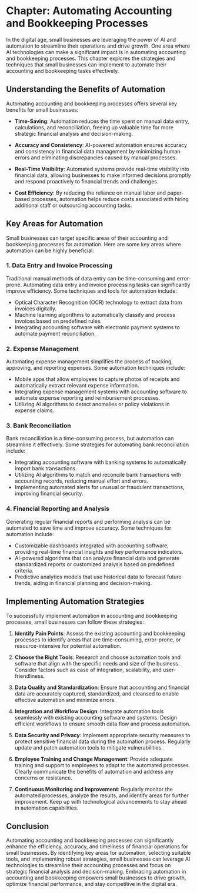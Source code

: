 Chapter: Automating Accounting and Bookkeeping Processes
========================================================

In the digital age, small businesses are leveraging the power of AI and automation to streamline their operations and drive growth. One area where AI technologies can make a significant impact is in automating accounting and bookkeeping processes. This chapter explores the strategies and techniques that small businesses can implement to automate their accounting and bookkeeping tasks effectively.

**Understanding the Benefits of Automation**
--------------------------------------------

Automating accounting and bookkeeping processes offers several key benefits for small businesses:

* **Time-Saving**: Automation reduces the time spent on manual data entry, calculations, and reconciliation, freeing up valuable time for more strategic financial analysis and decision-making.

* **Accuracy and Consistency**: AI-powered automation ensures accuracy and consistency in financial data management by minimizing human errors and eliminating discrepancies caused by manual processes.

* **Real-Time Visibility**: Automated systems provide real-time visibility into financial data, allowing businesses to make informed decisions promptly and respond proactively to financial trends and challenges.

* **Cost Efficiency**: By reducing the reliance on manual labor and paper-based processes, automation helps reduce costs associated with hiring additional staff or outsourcing accounting tasks.

**Key Areas for Automation**
----------------------------

Small businesses can target specific areas of their accounting and bookkeeping processes for automation. Here are some key areas where automation can be highly beneficial:

### 1. **Data Entry and Invoice Processing**

Traditional manual methods of data entry can be time-consuming and error-prone. Automating data entry and invoice processing tasks can significantly improve efficiency. Some techniques and tools for automation include:

* Optical Character Recognition (OCR) technology to extract data from invoices digitally.
* Machine learning algorithms to automatically classify and process invoices based on predefined rules.
* Integrating accounting software with electronic payment systems to automate payment reconciliation.

### 2. **Expense Management**

Automating expense management simplifies the process of tracking, approving, and reporting expenses. Some automation techniques include:

* Mobile apps that allow employees to capture photos of receipts and automatically extract relevant expense information.
* Integrating expense management systems with accounting software to automate expense reporting and reimbursement processes.
* Utilizing AI algorithms to detect anomalies or policy violations in expense claims.

### 3. **Bank Reconciliation**

Bank reconciliation is a time-consuming process, but automation can streamline it effectively. Some strategies for automating bank reconciliation include:

* Integrating accounting software with banking systems to automatically import bank transactions.
* Utilizing AI algorithms to match and reconcile bank transactions with accounting records, reducing manual effort and errors.
* Implementing automated alerts for unusual or fraudulent transactions, improving financial security.

### 4. **Financial Reporting and Analysis**

Generating regular financial reports and performing analysis can be automated to save time and improve accuracy. Some techniques for automation include:

* Customizable dashboards integrated with accounting software, providing real-time financial insights and key performance indicators.
* AI-powered algorithms that can analyze financial data and generate standardized reports or customized analysis based on predefined criteria.
* Predictive analytics models that use historical data to forecast future trends, aiding in financial planning and decision-making.

**Implementing Automation Strategies**
--------------------------------------

To successfully implement automation in accounting and bookkeeping processes, small businesses can follow these strategies:

1. **Identify Pain Points**: Assess the existing accounting and bookkeeping processes to identify areas that are time-consuming, error-prone, or resource-intensive for potential automation.

2. **Choose the Right Tools**: Research and choose automation tools and software that align with the specific needs and size of the business. Consider factors such as ease of integration, scalability, and user-friendliness.

3. **Data Quality and Standardization**: Ensure that accounting and financial data are accurately captured, standardized, and cleansed to enable effective automation and minimize errors.

4. **Integration and Workflow Design**: Integrate automation tools seamlessly with existing accounting software and systems. Design efficient workflows to ensure smooth data flow and process automation.

5. **Data Security and Privacy**: Implement appropriate security measures to protect sensitive financial data during the automation process. Regularly update and patch automation tools to mitigate vulnerabilities.

6. **Employee Training and Change Management**: Provide adequate training and support to employees to adapt to the automated processes. Clearly communicate the benefits of automation and address any concerns or resistance.

7. **Continuous Monitoring and Improvement**: Regularly monitor the automated processes, analyze the results, and identify areas for further improvement. Keep up with technological advancements to stay ahead in automation capabilities.

**Conclusion**
--------------

Automating accounting and bookkeeping processes can significantly enhance the efficiency, accuracy, and timeliness of financial operations for small businesses. By identifying key areas for automation, selecting suitable tools, and implementing robust strategies, small businesses can leverage AI technologies to streamline their accounting processes and focus on strategic financial analysis and decision-making. Embracing automation in accounting and bookkeeping empowers small businesses to drive growth, optimize financial performance, and stay competitive in the digital era.
